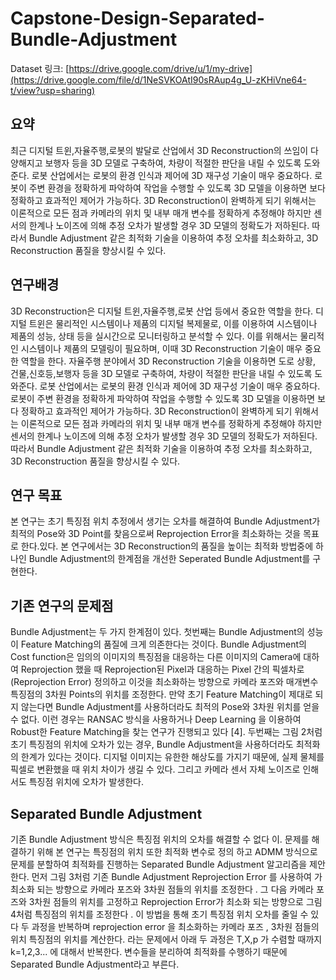 # Capstone-Design-Separated-Bundle-Adjustment

Dataset 링크: [https://drive.google.com/drive/u/1/my-drive](https://drive.google.com/file/d/1NeSVKOAtI90sRAup4g_U-zKHiVne64-t/view?usp=sharing)

## 요약
최근 디지털 트윈,자율주행,로봇의 발달로 산업에서 3D Reconstruction의 쓰임이 다양해지고 보행자 등을 3D 모델로 구축하여, 차량이 적절한 판단을 내릴 수 있도록 도와준다. 로봇 산업에서는 로봇의 환경 인식과 제어에 3D 재구성 기술이 매우 중요하다. 로봇이 주변 환경을 정확하게 파악하여 작업을 수행할 수 있도록 3D 모델을 이용하면 보다 정확하고 효과적인 제어가 가능하다. 3D Reconstruction이 완벽하게 되기 위해서는 이론적으로 모든 점과 카메라의 위치 및 내부 매개 변수를 정확하게 추정해야 하지만 센서의 한계나 노이즈에 의해 추정 오차가 발생할 경우 3D 모델의 정확도가 저하된다. 따라서 Bundle Adjustment 같은 최적화 기술을 이용하여 추정 오차를 최소화하고, 3D Reconstruction  품질을 향상시킬 수 있다.

## 연구배경
 3D Reconstruction은 디지털 트윈,자율주행,로봇 산업 등에서 중요한 역할을 한다. 디지털 트윈은 물리적인 시스템이나 제품의 디지털 복제물로, 이를 이용하여 시스템이나 제품의 성능, 상태 등을 실시간으로 모니터링하고 분석할 수 있다. 이를 위해서는 물리적인 시스템이나 제품의 모델링이 필요하며, 이때 3D Reconstruction 기술이 매우 중요한 역할을 한다. 자율주행 분야에서 3D Reconstruction 기술을 이용하면 도로 상황, 건물,신호등,보행자 등을 3D 모델로 구축하여, 차량이 적절한 판단을 내릴 수 있도록 도와준다. 로봇 산업에서는 로봇의 환경 인식과 제어에 3D 재구성 기술이 매우 중요하다. 로봇이 주변 환경을 정확하게 파악하여 작업을 수행할 수 있도록 3D 모델을 이용하면 보다 정확하고 효과적인 제어가 가능하다. 3D Reconstruction이 완벽하게 되기 위해서는 이론적으로 모든 점과 카메라의 위치 및 내부 매개 변수를 정확하게 추정해야 하지만 센서의 한계나 노이즈에 의해 추정 오차가 발생할 경우 3D 모델의 정확도가 저하된다. 따라서 Bundle Adjustment 같은 최적화 기술을 이용하여 추정 오차를 최소화하고, 3D Reconstruction 품질을 향상시킬 수 있다.
 
 ## 연구 목표
 본 연구는 초기 특징점 위치 추정에서 생기는 오차를 해결하여 Bundle Adjustment가 최적의 Pose와 3D Point를 찾음으로써 Reprojection Error을 최소화하는 것을 목표로 한다.있다. 본 연구에서는 3D Reconstruction의 품질을 높이는 최적화 방법중에 하나인 Bundle Adjustment의 한계점을 개선한 Seperated Bundle Adjustment를 구현한다.
 
 ## 기존 연구의 문제점
 Bundle Adjustment는 두 가지 한계점이 있다. 첫번째는 Bundle Adjustment의 성능이 Feature Matching의 품질에 크게 의존한다는 것이다. Bundle Adjustment의 Cost function은 임의의 이미지의 특징점을 대응하는 다른 이미지의 Camera에 대하여 Reprojection 했을 때 Reprojection된 Pixel과 대응하는 Pixel 간의 픽셀차로(Reprojection Error) 정의하고 이것을 최소화하는 방향으로 카메라 포즈와 매개변수 특징점의 3차원 Points의 위치를 조정한다. 만약 초기 Feature Matching이 제대로 되지 않는다면 Bundle Adjustment를 사용하더라도 최적의 Pose와 3차원 위치를 얻을 수 없다. 이런 경우는 RANSAC 방식을 사용하거나 Deep Learning  을 이용하여 Robust한 Feature Matching을 찾는 연구가 진행되고 있다 [4]. 두번째는 그림 2처럼 초기 특징점의 위치에 오차가 있는 경우, Bundle Adjustment을 사용하더라도 최적화의 한계가 있다는 것이다. 디지털 이미지는 유한한 해상도를 가지기 때문에, 실제 물체를 픽셀로 변환했을 때 위치 차이가 생길 수 있다. 그리고 카메라 센서 자체 노이즈로 인해서도 특징점 위치에 오차가 발생한다.  
 
 ## Separated Bundle Adjustment
 기존 Bundle Adjustment 방식은 특징점 위치의 오차를 해결할 수 없다 이. 문제를 해결하기 위해 본 연구는 특징점의 위치 또한 최적화 변수로 정의 하고 ADMM 방식으로 문제를 분할하여 최적화를 진행하는 Separated Bundle Adjustment  알고리즘을 제안한다. 먼저 그림 3처럼 기존 Bundle Adjustment Reprojection Error 를 사용하여 가 최소화 되는 방향으로 카메라 포즈와 3차원 점들의 위치를 조정한다 . 그 다음 카메라 포즈와 3차원 점들의 위치를 고정하고 Reprojection Error가 최소화 되는 방향으로 그림 4처럼 특징점의 위치를 조정한다 . 이 방법을 통해 초기 특징점 위치 오차를 줄일 수 있다  두 과정을 반복하며 reprojection error 을 최소화하는 카메라 포즈 , 3차원  점들의 위치 특징점의 위치를 계산한다. 
라는 문제에서 아래 두 과정은 T,X,p 가 수렴할 때까지 k=1,2,3... 에 대해서 반복한다. 
변수들을 분리하여 최적화를 수행하기 때문에 Separated Bundle Adjustment라고 부른다.
